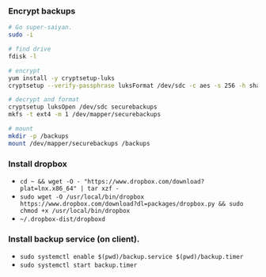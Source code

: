 ### Encrypt backups

```sh
# Go super-saiyan.
sudo -i

# find drive
fdisk -l

# encrypt
yum install -y cryptsetup-luks
cryptsetup --verify-passphrase luksFormat /dev/sdc -c aes -s 256 -h sha256

# decrypt and format
cryptsetup luksOpen /dev/sdc securebackups
mkfs -t ext4 -m 1 /dev/mapper/securebackups

# mount
mkdir -p /backups
mount /dev/mapper/securebackups /backups
```

### Install dropbox

- `cd ~ && wget -O - "https://www.dropbox.com/download?plat=lnx.x86_64" | tar xzf -`
- `sudo wget -O /usr/local/bin/dropbox https://www.dropbox.com/download?dl=packages/dropbox.py && sudo chmod +x /usr/local/bin/dropbox`
- `~/.dropbox-dist/dropboxd`

### Install backup service (on client).

- `sudo systemctl enable $(pwd)/backup.service $(pwd)/backup.timer`
- `sudo systemctl start backup.timer`
